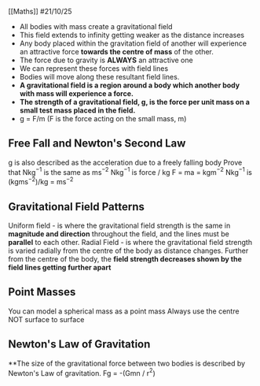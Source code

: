 [[Maths]]
#21/10/25
- All bodies with mass create a gravitational field
- This field extends to infinity getting weaker as the distance increases
- Any body placed within the gravitation field of another will experience an attractive force **towards the centre of mass** of the other.
- The force due to gravity is **ALWAYS** an attractive one
- We can represent these forces with field lines
- Bodies will move along these resultant field lines.
- **A gravitational field is a region around a body which another body with mass will experience a force.**
- **The strength of a gravitational field, g, is the force per unit mass on a small test mass placed in the field.**
- g = F/m (F is the force acting on the small mass, m)
## Free Fall and Newton's Second Law
g is also described as the acceleration due to a freely falling body
Prove that Nkg$^{-1}$ is the same as ms$^{-2}$
Nkg$^{-1}$ is force / kg
F = ma = kgm$^{-2}$
Nkg$^{-1}$ is (kgms$^{-2}$)/kg
= ms$^{-2}$
## Gravitational Field Patterns
Uniform field - is where the gravitational field strength is the same in **magnitude and direction** throughout the field, and the lines must be **parallel** to each other.
Radial Field - is where the gravitational field strength is varied radially from the centre of the body as distance changes. Further from the centre of the body, the **field strength decreases shown by the field lines getting further apart**
## Point Masses
You can model a spherical mass as a point mass
Always use the centre NOT surface to surface
## Newton's Law of Gravitation
**The size of the gravitational force between two bodies is described by Newton's Law of gravitation.
Fg = -(Gmn / r$^2$)